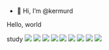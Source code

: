 - 👋 Hi, I’m @kermurd


Hello, world

study
<img src="https://img.shields.io/badge/JAVA-007396?style=flat-square&logo=java&logoColor=white"/>
<img src="https://img.shields.io/badge/Spring-6DB33F?style=for-the-badge&logo=Spring&logoColor=white">
<img src="https://img.shields.io/badge/HTML5-E34f26?style=for-the-badge&logo=HTML5&logoColor=white"/>
<img src="https://img.shields.io/badge/CSS3-1572B6?style=flat-square&logo=ORACLE&logoColor=white"/>
<img src="https://img.shields.io/badge/SQLdeveloper-f80000?style=for-the-badge&logo=ORACLE&logoColor=white"/>
<img src="https://img.shields.io/badge/mysql-4479A1?style=for-the-badge&logo=mysql&logoColor=white">
<img src="https://img.shields.io/badge/JavaScript-f7df1e?style=flat-square&logo=JavaScript&logoColor=white"/>
<img src="https://img.shields.io/badge/jQuery-0769ad?style=for-the-badge&logo=jQuery&logoColor=white"/>
<img src="https://img.shields.io/badge/react-61DAFB?style=for-the-badge&logo=react&logoColor=black">
